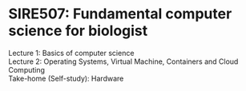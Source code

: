 # SIRE507: Fundamental computer science for biologist

Lecture 1: Basics of computer science</br>
Lecture 2: Operating Systems, Virtual Machine, Containers and Cloud Computing</br>
Take-home (Self-study): Hardware
